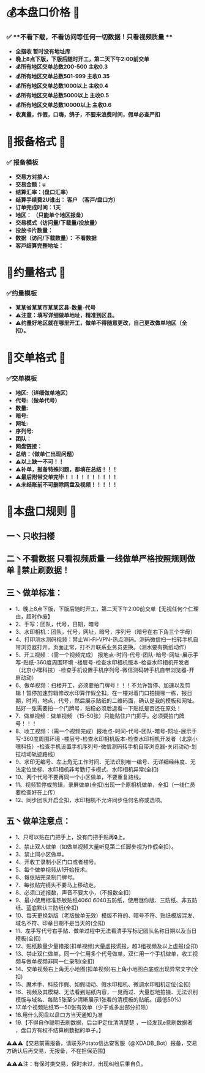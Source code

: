 # 💰本盘口价格 📖

### ✅ **不看下载，不看访问等任何一切数据！只看视频质量  **
- **全掴收 暂时没有地址库**
- **晚上8点下版，下版后随时开工，第二天下午2:00前交单**
- **💰所有地区交单总数200-500 主收0.3**
- **💰所有地区交单总数501-999 主收0.35**
- **💰所有地区交单总数1000以上 主收0.4**
- **💰所有地区交单总数5000以上 主收0.5**
- **💰所有地区交单总数10000以上 主收0.6**
- **收真量，作假，口嗨，鸽子，不要来浪费时间，假单必查严扣**

# 📜报备格式 📖

### ✅ **报备模板**
- **交易方对接人:**
- **交易金额：u**
- **结算汇率：(盘口汇率）**
- **结算手续费2U谁出：  客户 （客戸/盘口方）**
- **订单完成时间：1天**
- **地区：     （只能单个地区报备）**
- **交易模式（访问量/下载量/投放量）**
- **投放卡片数量：**
- **数据（访问/下载数量）： 不看数据**
- **客戸结算完整地址：**

# 🤝约量格式 📖

###  **✅约量模板**
- **某某省某某市某某区县-数量-代号**
- **⚠️注意：填写详细做单地址，精准到区县。**
- **⚠️约量好地区就在哪里开工，做单不得随意更改，自己更改做单地区（全扣）。**

# 🤝交单格式 📖

###  **✅交单模板**
- **地区:（详细做单地区）**
- **代号:（做单代号）**
- **数量:**
- **暗号:**
- **网址:**
- **序列号:**
- **团队：**
- **网盘链接：**
- **总结：（做单仁出现问题）**
- **⚠️以上缺一不可！！**
- **⚠️补单，报备特殊问题，都填在总结！！！**
- **⚠️最后附带交单完毕！！！！！！！！！！**
- **⚠️未结账前不可删除网盘及视频！！！！！**

# 📜本盘口规则 📖

## 一丶只收扫楼

## 二丶不看数据 只看视频质量 一线做单严格按照规则做单 🚫禁止刷数据！

## 三丶做单标准：

- 1、晚上8点下版，下版后随时开工，第二天下午2:00前交单【无视任何个仁理由，超时作废】
- 2、手写：团队，代号，日期，暗号
- 3、水印相机：团队，代号，网址，暗号，序列号（暗号在右下角三个字母）
- 4、打印测水测码视频：禁止Wi-Fi-VPN-热点测码。测码微信扫一扫转手机自带浏览器打开，页面正常，打不开联系业务员更换。（测水要有撕纸动作）
- 5、开工视频：（需一个视频完成） 报地点-时间-代号-团队-暗号-网址-展示手写-贴纸-360度周围环境 -楼层号-检查水印相机版本-检查水印相机开发者（北京小嘿科技）-检查手机设置手机序列号-微信测码转手机自带浏览器-开启动动）
- 6、做单视频：扫楼开工，必须要拍门牌号！！！不允许暂停、加速以及剪辑！暂停加速剪辑修改水印算作假全扣。在一楼对着门口拍摄哪一栋，报日期，时间，地点，代号，然后展示贴纸的二维码面，确认是我的模板和网址。贴好一张需要拍一个门牌号，贴稳必须后退看一下贴纸是否还在原处！
- 7、做单视频：做单视频 （15-50张）只能贴住户门把手。必须要拍门牌号！！！
- 8、收工视频：（需一个视频完成）报地点-时间-代号-团队-暗号-网址-展示手写-360度周围环境 -楼层号-检查水印相机版本-检查水印相机开发者（北京小嘿科技）-检查手机设置手机序列号-微信测码转手机自带浏览器-关闭动动-划拉动动轨迹路线）
- 9、水印无编号、左上角无工作时间、无法识别唯一编号、无详细经纬度、无法定位坐标、水印相机非考勤打卡模式、水印相机异常(全扣)
- 10、两个代号不要再同一个小区做单，不要重复路线。
- 11、视频暂停或剪辑，录屏做单(全扣)出现一个原相机做单，全扣（一线仁员要检查好在上传）
- 12、同步团队开启全扣，水印相机不允许同步任何名称或选项。

## 五丶做单注意点：
- 1、只可以贴在门把手上，没有门把手贴再🔒上。
- 2、禁止双人做单（如做单视频大量听见第二任脚步视为作假全扣）。
- 3、禁止同小区做单。
- 4、开收工录制小区门口或者楼号。
- 5、每个做单视频从1开始技术。
- 6、每张贴完录制门牌号。
- 7、每张贴完镜头不要马上移动走。
- 8、必须口述报数，声音不要太小，（不报数全扣）
- 9、最小使用标准热敏贴纸40*60  60*40五防纸，使用谜你版、三防纸、非五防纸、蓝底默认三防纸(全扣)
- 10、每天更换新版（老版做单无效）模版不符的、暗号不符、贴纸模版混发、域名不符、印章日期不是当天的(全扣)
- 11、左手写代号右手贴、做单过程中无法看清手写标记团队名称日期以及当日模板(全扣)
- 12、贴纸数量少量错报(扣单视频)大量虚报谎报，超3组视频及以上虚报(全扣)
- 13、禁止双仁做单，同一个仁用多个代号做单，双仁用一个手机做单，收工视频与做单视频非同一仁录制(全扣)
- 14、交单视频右上角无小地图(扣单视频)右上角小地图白底或出现异常文字(全扣)
- 15、魔术手、科技作假、如假动动、假水印相机、微调水印相机定位(全扣)
- 16、视频及其模糊、无法看到贴纸内容，一晃而过、大量怼地拍摄、无法识别模版与域名、每贴5张至少清晰展示1张看的清模板的贴纸。(最低50%)
- 17.单个视频贴纸15一50张有效单（少于或多出部分扣除）
- 18.用什么网盘以盘口方当天通知为准
- 19.【不得自作聪明去刷数据，后台IP定位清清楚楚 ，一经发现e意刷数据者 ，盘口方有权不结算刷数据的单子。】


⚠️⚠️⚠️【交易前需报备，请联系Potato信达安客服（@XDADB_Bot）报备，交易方确认后再交易，无报备，不在担保范围】 

⚠️⚠️⚠️注：有保时类交易，保时未过，出现纠纷后果自负。
